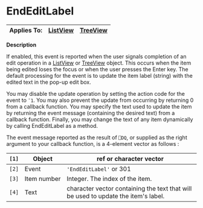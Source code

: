 



<h1 class="heading"><span class="name">EndEditLabel</span></h1>

| Applies To: | [ListView](../a-z/listview.md) | [TreeView](../a-z/treeview.md) |
| --- | --- | ---  |


**Description**


If enabled, this event is reported when the user signals completion of an edit operation in a [ListView](../a-z/listview.md) or [TreeView](../a-z/treeview.md) object. This occurs when the item being edited loses the focus or when the user presses the Enter key. The default processing for the event is to update the item label (string) with the edited text in the pop-up edit box.


You may disable the update operation by setting the action code for the event to `¯1`. You may also prevent the update from occurring by returning 0 from a callback function. You may specify the text used to update the item by returning the event message (containing the desired text) from a callback function. Finally, you may change the text of any item dynamically by calling EndEditLabel as a method.



The event message reported as the result of `⎕DQ`, or supplied as the right argument to your callback function, is a 4-element vector as follows :


| `[1]` | Object | ref or character vector |
| --- | --- | ---  |
| `[2]` | Event | `'EndEditLabel'` or 301 |
| `[3]` | Item number | Integer. The index of the item. |
| `[4]` | Text | character vector containing the text that will be used to update the item's label. |



